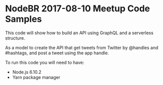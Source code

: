 # NodeBR 2017-08-10 Meetup Code Samples

This code will show how to build an API using GraphQL and a serverless structure.

As a model to create the API that get tweets from Twitter by @handles and #hashtags, and post a tweet using the app handle.

To run this code you will need to have:
- Node.js 6.10.2
- Yarn package manager
